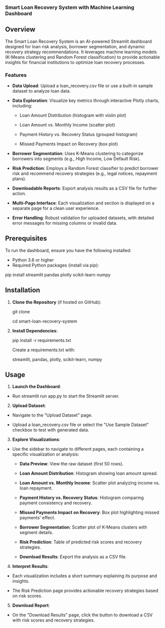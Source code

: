 ### Smart Loan Recovery System with Machine Learning Dashboard

## Overview

The Smart Loan Recovery System is an AI-powered Streamlit dashboard designed for loan risk analysis, borrower segmentation, and dynamic recovery strategy recommendations. It leverages machine learning models (K-Means clustering and Random Forest classification) to provide actionable insights for financial institutions to optimize loan recovery processes.

### Features

* **Data Upload**: Upload a loan_recovery.csv file or use a built-in sample dataset to analyze loan data.

* **Data Exploration**: Visualize key metrics through interactive Plotly charts, including:

  * Loan Amount Distribution (histogram with violin plot)

  * Loan Amount vs. Monthly Income (scatter plot)

  * Payment History vs. Recovery Status (grouped histogram)

  * Missed Payments Impact on Recovery (box plot)

* **Borrower Segmentation**: Uses K-Means clustering to categorize borrowers into segments (e.g., High Income, Low Default Risk).

* **Risk Prediction**: Employs a Random Forest classifier to predict borrower risk and recommend recovery strategies (e.g., legal notices, repayment plans).

* **Downloadable Reports**: Export analysis results as a CSV file for further action.

* **Multi-Page Interface**: Each visualization and section is displayed on a separate page for a clean user experience.

* **Error Handling**: Robust validation for uploaded datasets, with detailed error messages for missing columns or invalid data.

## Prerequisites

To run the dashboard, ensure you have the following installed:
 * Python 3.8 or higher
 * Required Python packages (install via pip):

 pip install streamlit pandas plotly scikit-learn numpy

## Installation

1. **Clone the Repository** (if hosted on GitHub):

   git clone <repository-url>

   cd smart-loan-recovery-system

2. **Install Dependencies**:

   pip install -r requirements.txt

   Create a requirements.txt with:

   streamlit,
   pandas,
   plotly,
   scikit-learn,
   numpy

## Usage

1. **Launch the Dashboard**:

 * Run streamlit run app.py to start the Streamlit server.

2. **Upload Dataset**:

 * Navigate to the "Upload Dataset" page.
 
 * Upload a loan_recovery.csv file or select the "Use Sample Dataset" checkbox to test with generated data.

3. **Explore Visualizations**:

 * Use the sidebar to navigate to different pages, each containing a specific visualization or analysis:

   * **Data Preview**: View the raw dataset (first 50 rows).

   * **Loan Amount Distribution**: Histogram showing loan amount spread.

   * **Loan Amount vs. Monthly Income**: Scatter plot analyzing income vs. loan repayment.

   * **Payment History vs. Recovery Status**: Histogram comparing payment consistency and recovery.

   * **Missed Payments Impact on Recovery**: Box plot highlighting missed payments' effect.

   * **Borrower Segmentation**: Scatter plot of K-Means clusters with segment details.

   * **Risk Prediction**: Table of predicted risk scores and recovery strategies.

   * **Download Results**: Export the analysis as a CSV file.

4. **Interpret Results**:

  * Each visualization includes a short summary explaining its purpose and insights.

  * The Risk Prediction page provides actionable recovery strategies based on risk scores.

5. **Download Report**:

  * On the "Download Results" page, click the button to download a CSV with risk scores and recovery strategies.
